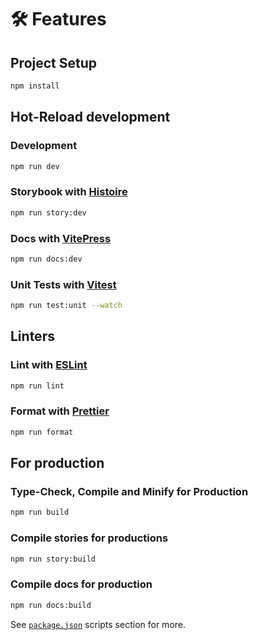 # 🛠️ Features

## Project Setup

```sh
npm install
```

## Hot-Reload development

### Development

```sh
npm run dev
```

### Storybook with [Histoire](https://histoire.dev/)

```sh
npm run story:dev
```

### Docs with [VitePress](https://vitepress.dev/)

```sh
npm run docs:dev
```

### Unit Tests with [Vitest](https://vitest.dev/)

```sh
npm run test:unit --watch
```

## Linters

### Lint with [ESLint](https://eslint.org/)

```sh
npm run lint
```

### Format with [Prettier](https://prettier.io/)

```sh
npm run format
```

## For production

### Type-Check, Compile and Minify for Production

```sh
npm run build
```

### Compile stories for productions

```sh
npm run story:build
```

### Compile docs for production

```sh
npm run docs:build
```

See [`package.json`](https://github.com/battoni/world-groccer/blob/main/package.json) scripts section for more.
